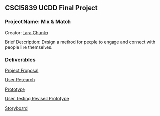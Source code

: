 ## CSCI5839 UCDD Final Project

### Project Name: Mix & Match

Creator: [Lara Chunko](Lara.Chunko@colorado.edu)

Brief Description: Design a method for people to engage and connect with people like themselves. 

### Deliverables

[Project Proposal](/CSCI5839_Project_Proposal.pdf)

[User Research](/CSCI5839_User_Research.pdf)

[Prototype](https://www.figma.com/proto/z4FdEA8tUYAzpjUWJNvkEk/UCDD-Mix-%26-Match-Prototype?node-id=30%3A1094&scaling=scale-down&page-id=0%3A1&starting-point-node-id=30%3A1094)

[User Testing Revised Prototype](/CSCI5839_User_Testing_Revised_Prototype.pdf)

[Storyboard](/CSCI5839_Storyboard.pdf)

